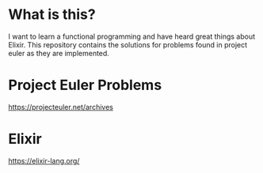 # What is this?
I want to learn a functional programming and have heard great things about Elixir.  This repository contains the solutions for problems found in project euler as they are implemented.

# Project Euler Problems
https://projecteuler.net/archives

# Elixir
https://elixir-lang.org/

